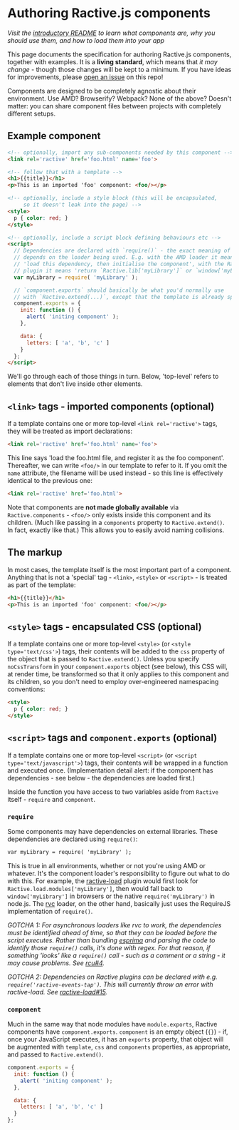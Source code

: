 # Authoring Ractive.js components

*Visit the [introductory README](https://github.com/ractivejs/component-spec/blob/master/README.md) to learn what components are, why you should use them, and how to load them into your app*

This page documents the specification for authoring Ractive.js components, together with examples. It is a **living standard**, which means that *it may change* - though those changes will be kept to a minimum. If you have ideas for improvements, please [open an issue](https://github.com/ractivejs/component-spec/issues/new) on this repo!

Components are designed to be completely agnostic about their environment. Use AMD? Browserify? Webpack? None of the above? Doesn't matter: you can share component files between projects with completely different setups.


## Example component

```html
<!-- optionally, import any sub-components needed by this component -->
<link rel='ractive' href='foo.html' name='foo'>

<!-- follow that with a template -->
<h1>{{title}}</h1>
<p>This is an imported 'foo' component: <foo/></p>

<!-- optionally, include a style block (this will be encapsulated,
     so it doesn't leak into the page) -->
<style>
  p { color: red; }
</style>

<!-- optionally, include a script block defining behaviours etc -->
<script>
  // Dependencies are declared with `require()` - the exact meaning of this
  // depends on the loader being used. E.g. with the AMD loader it means
  // 'load this dependency, then initialise the component', with the Ractive.load()
  // plugin it means 'return `Ractive.lib['myLibrary']` or `window['myLibrary']`'
  var myLibrary = require( 'myLibrary' );

  // `component.exports` should basically be what you'd normally use
  // with `Ractive.extend(...)`, except that the template is already specified
  component.exports = {
    init: function () {
      alert( 'initing component' );
    },

    data: {
      letters: [ 'a', 'b', 'c' ]
    }
  };
</script>
```

We'll go through each of those things in turn. Below, 'top-level' refers to elements that don't live inside other elements.


## `<link>` tags - imported components (optional)

If a template contains one or more top-level `<link rel='ractive'>` tags, they will be treated as import declarations:

```html
<link rel='ractive' href='foo.html' name='foo'>
```

This line says 'load the foo.html file, and register it as the foo component'. Thereafter, we can write `<foo/>` in our template to refer to it. If you omit the `name` attribute, the filename will be used instead - so this line is effectively identical to the previous one:

```html
<link rel='ractive' href='foo.html'>
```

Note that components are **not made globally available** via `Ractive.components` - `<foo/>` only exists inside this component and its children. (Much like passing in a `components` property to `Ractive.extend()`. In fact, exactly like that.) This allows you to easily avoid naming collisions.


## The markup

In most cases, the template itself is the most important part of a component. Anything that is not a 'special' tag - `<link>`, `<style>` or `<script>` - is treated as part of the template:

```html
<h1>{{title}}</h1>
<p>This is an imported 'foo' component: <foo/></p>
```


## `<style>` tags - encapsulated CSS (optional)

If a template contains one or more top-level `<style>` (or `<style type='text/css'>`) tags, their contents will be added to the `css` property of the object that is passed to `Ractive.extend()`. Unless you specify `noCssTransform` in your `component.exports` object (see below), this CSS will, at render time, be transformed so that it only applies to this component and its children, so you don't need to employ over-engineered namespacing conventions:

```html
<style>
  p { color: red; }
</style>
```


## `<script>` tags and `component.exports` (optional)

If a template contains one or more top-level `<script>` (or `<script type='text/javascript'>`) tags, their contents will be wrapped in a function and executed once. (Implementation detail alert: if the component has dependencies - see below - the dependencies are loaded first.)

Inside the function you have access to two variables aside from `Ractive` itself - `require` and `component`.


### `require`

Some components may have dependencies on external libraries. These dependencies are declared using `require()`:

```html
var myLibrary = require( 'myLibrary' );
```

This is true in all environments, whether or not you're using AMD or whatever. It's the component loader's responsibility to figure out what to do with this. For example, the [ractive-load](https://github.com/ractivejs/ractive-load) plugin would first look for `Ractive.load.modules['myLibrary']`, then would fall back to `window['myLibrary']` in browsers or the native `require('myLibrary')` in node.js. The [rvc](https://github.com/ractivejs/rvc) loader, on the other hand, basically just uses the RequireJS implementation of `require()`.

*GOTCHA 1: For asynchronous loaders like rvc to work, the dependencies must be identified ahead of time, so that they can be loaded before the script executes. Rather than bundling [esprima](http://esprima.org/) and parsing the code to identify those `require()` calls, it's done with regex. For that reason, if something 'looks' like a `require()` call - such as a comment or a string - it may cause problems. See [rcu#4](https://github.com/ractivejs/rcu/issues/4).*

*GOTCHA 2: Dependencies on Ractive plugins can be declared with e.g. `require('ractive-events-tap')`. This will currently throw an error with ractive-load. See [ractive-load#15](https://github.com/ractivejs/ractive-load/issues/15).*


### `component`

Much in the same way that node modules have `module.exports`, Ractive components have `component.exports`. `component` is an empty object (`{}`) - if, once your JavaScript executes, it has an `exports` property, that object will be augmented with `template`, `css` and `components` properties, as appropriate, and passed to `Ractive.extend()`.

```js
component.exports = {
  init: function () {
    alert( 'initing component' );
  },

  data: {
    letters: [ 'a', 'b', 'c' ]
  }
};
```



